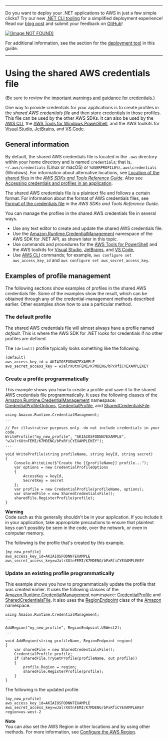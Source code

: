 --------

Do you want to deploy your \.NET applications to AWS in just a few simple clicks? Try our new [\.NET CLI tooling](https://www.nuget.org/packages/AWS.Deploy.CLI/) for a simplified deployment experience\! Read our [blog post](https://aws.amazon.com/blogs/developer/reimagining-the-aws-net-deployment-experience/) and submit your feedback on [GitHub](https://github.com/aws/aws-dotnet-deploy)\!

 [ ![\[Image NOT FOUND\]](http://docs.aws.amazon.com/sdk-for-net/v3/developer-guide/images/BannerButton.png) ](https://github.com/aws/aws-dotnet-deploy/)

For additional information, see the section for the [deployment tool](https://docs.aws.amazon.com/sdk-for-net/v3/developer-guide/deployment-tool.html) in this guide\.

--------

# Using the shared AWS credentials file<a name="creds-file"></a>

\(Be sure to review the [important warnings and guidance for credentials](net-dg-config-creds-warnings-and-guidelines.md)\.\)

One way to provide credentials for your applications is to create profiles in the *shared AWS credentials file* and then store credentials in those profiles\. This file can be used by the other AWS SDKs\. It can also be used by the [AWS CLI](https://docs.aws.amazon.com/cli/latest/userguide/), the [AWS Tools for Windows PowerShell](https://docs.aws.amazon.com/powershell/latest/userguide/), and the AWS toolkits for [Visual Studio](https://docs.aws.amazon.com/AWSToolkitVS/latest/UserGuide/), [JetBrains](https://docs.aws.amazon.com/toolkit-for-jetbrains/latest/userguide/), and [VS Code](https://docs.aws.amazon.com/toolkit-for-vscode/latest/userguide/)\.

## General information<a name="creds-file-general-info"></a>

By default, the shared AWS credentials file is located in the `.aws` directory within your home directory and is named `credentials`; that is, `~/.aws/credentials` \(Linux or macOS\) or `%USERPROFILE%\.aws\credentials` \(Windows\)\. For information about alternative locations, see [Location of the shared files](https://docs.aws.amazon.com/sdkref/latest/guide/file-location.html) in the *[AWS SDKs and Tools Reference Guide](https://docs.aws.amazon.com/sdkref/latest/guide/overview.html)*\. Also see [Accessing credentials and profiles in an application](creds-locate.md)\.

The shared AWS credentials file is a plaintext file and follows a certain format\. For information about the format of AWS credentials files, see [Format of the credentials file](https://docs.aws.amazon.com/sdkref/latest/guide/file-format.html#file-format-creds) in the *AWS SDKs and Tools Reference Guide*\.

You can manage the profiles in the shared AWS credentials file in several ways\.
+ Use any text editor to create and update the shared AWS credentials file\.
+ Use the [Amazon\.Runtime\.CredentialManagement](https://docs.aws.amazon.com/sdkfornet/v3/apidocs/items/Runtime/NRuntimeCredentialManagement.html) namespace of the AWS SDK for \.NET API, as shown later in this topic\.
+ Use commands and procedures for the [AWS Tools for PowerShell](https://docs.aws.amazon.com/powershell/latest/userguide/specifying-your-aws-credentials.html) and the AWS toolkits for [Visual Studio](https://docs.aws.amazon.com/AWSToolkitVS/latest/UserGuide/credentials.html), [JetBrains](https://docs.aws.amazon.com/toolkit-for-jetbrains/latest/userguide/setup-credentials.html), and [VS Code\.](https://docs.aws.amazon.com/toolkit-for-vscode/latest/userguide/setup-credentials.html)
+ Use [AWS CLI](https://docs.aws.amazon.com/cli/latest/userguide/cli-configure-files.html) commands; for example, `aws configure set aws_access_key_id` and `aws configure set aws_secret_access_key`\.

## Examples of profile management<a name="creds-file-examples"></a>

The following sections show examples of profiles in the shared AWS credentials file\. Some of the examples show the result, which can be obtained through any of the credential\-management methods described earlier\. Other examples show how to use a particular method\.

### The default profile<a name="creds-file-default"></a>

The shared AWS credentials file will almost always have a profile named *default*\. This is where the AWS SDK for \.NET looks for credentials if no other profiles are defined\.

The `[default]` profile typically looks something like the following\.

```
[default]
aws_access_key_id = AKIAIOSFODNN7EXAMPLE
aws_secret_access_key = wJalrXUtnFEMI/K7MDENG/bPxRfiCYEXAMPLEKEY
```

### Create a profile programmatically<a name="creds-file-create-programmatically"></a>

This example shows you how to create a profile and save it to the shared AWS credentials file programmatically\. It uses the following classes of the [Amazon\.Runtime\.CredentialManagement](https://docs.aws.amazon.com/sdkfornet/v3/apidocs/items/Runtime/NRuntimeCredentialManagement.html) namespace: [CredentialProfileOptions](https://docs.aws.amazon.com/sdkfornet/v3/apidocs/items/Runtime/TCredentialProfileOptions.html), [CredentialProfile](https://docs.aws.amazon.com/sdkfornet/v3/apidocs/items/Runtime/TCredentialProfile.html), and [SharedCredentialsFile](https://docs.aws.amazon.com/sdkfornet/v3/apidocs/items/Runtime/TSharedCredentialsFile.html)\.

```
using Amazon.Runtime.CredentialManagement;
...

// For illustrative purposes only--do not include credentials in your code.
WriteProfile("my_new_profile", "AKIAIOSFODNN7EXAMPLE", "wJalrXUtnFEMI/K7MDENG/bPxRfiCYEXAMPLEKEY");
...

void WriteProfile(string profileName, string keyId, string secret)
{
    Console.WriteLine($"Create the [{profileName}] profile...");
    var options = new CredentialProfileOptions
    {
        AccessKey = keyId,
        SecretKey = secret
    };
    var profile = new CredentialProfile(profileName, options);
    var sharedFile = new SharedCredentialsFile();
    sharedFile.RegisterProfile(profile);
}
```

**Warning**  
Code such as this generally shouldn't be in your application\. If you include it in your application, take appropriate precautions to ensure that plaintext keys can't possibly be seen in the code, over the network, or even in computer memory\.

The following is the profile that's created by this example\.

```
[my_new_profile]
aws_access_key_id=AKIAIOSFODNN7EXAMPLE
aws_secret_access_key=wJalrXUtnFEMI/K7MDENG/bPxRfiCYEXAMPLEKEY
```

### Update an existing profile programmatically<a name="creds-file-update-programmatically"></a>

This example shows you how to programmatically update the profile that was created earlier\. It uses the following classes of the [Amazon\.Runtime\.CredentialManagement](https://docs.aws.amazon.com/sdkfornet/v3/apidocs/items/Runtime/NRuntimeCredentialManagement.html) namespace: [CredentialProfile](https://docs.aws.amazon.com/sdkfornet/v3/apidocs/items/Runtime/TCredentialProfile.html) and [SharedCredentialsFile](https://docs.aws.amazon.com/sdkfornet/v3/apidocs/items/Runtime/TSharedCredentialsFile.html)\. It also uses the [RegionEndpoint](https://docs.aws.amazon.com/sdkfornet/v3/apidocs/items/Amazon/TRegionEndpoint.html) class of the [Amazon](https://docs.aws.amazon.com/sdkfornet/v3/apidocs/items/Amazon/N.html) namespace\.

```
using Amazon.Runtime.CredentialManagement;
...

AddRegion("my_new_profile", RegionEndpoint.USWest2);
...

void AddRegion(string profileName, RegionEndpoint region)
{
    var sharedFile = new SharedCredentialsFile();
    CredentialProfile profile;
    if (sharedFile.TryGetProfile(profileName, out profile))
    {
        profile.Region = region;
        sharedFile.RegisterProfile(profile);
    }
}
```

The following is the updated profile\.

```
[my_new_profile]
aws_access_key_id=AKIAIOSFODNN7EXAMPLE
aws_secret_access_key=wJalrXUtnFEMI/K7MDENG/bPxRfiCYEXAMPLEKEY
region=us-west-2
```

**Note**  
You can also set the AWS Region in other locations and by using other methods\. For more information, see [Configure the AWS Region](net-dg-region-selection.md)\.